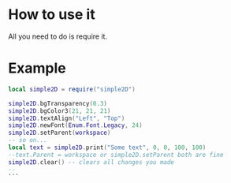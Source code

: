 # How to use it
All you need to do is require it.

# Example
````lua
local simple2D = require("simple2D")

simple2D.bgTransparency(0.3)
simple2D.bgColor3(21, 21, 21)
simple2D.textAlign("Left", "Top")
simple2D.newFont(Enum.Font.Legacy, 24)
simple2D.setParent(workspace)
-- so on...
local text = simple2D.print("Some text", 0, 0, 100, 100)
--text.Parent = workspace or simple2D.setParent both are fine
simple2D.clear() -- clears all changes you made
--
```